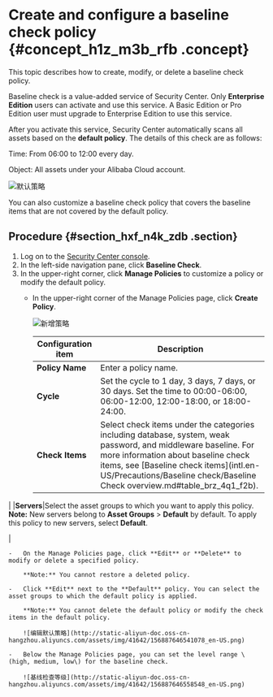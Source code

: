 # Create and configure a baseline check policy {#concept_h1z_m3b_rfb .concept}

This topic describes how to create, modify, or delete a baseline check policy.

Baseline check is a value-added service of Security Center. Only **Enterprise Edition** users can activate and use this service. A Basic Edition or Pro Edition user must upgrade to Enterprise Edition to use this service.

After you activate this service, Security Center automatically scans all assets based on the **default policy**. The details of this check are as follows:

Time: From 06:00 to 12:00 every day.

Object: All assets under your Alibaba Cloud account.

![默认策略](http://static-aliyun-doc.oss-cn-hangzhou.aliyuncs.com/assets/img/41642/156887646341077_en-US.png)

You can also customize a baseline check policy that covers the baseline items that are not covered by the default policy.

## Procedure {#section_hxf_n4k_zdb .section}

1.  Log on to the [Security Center console](https://yundun.console.aliyun.com/?p=sas).
2.  In the left-side navigation pane, click **Baseline Check**.
3.  In the upper-right corner, click **Manage Policies** to customize a policy or modify the default policy.
    -   In the upper-right corner of the Manage Policies page, click **Create Policy**.

        ![新增策略](http://static-aliyun-doc.oss-cn-hangzhou.aliyuncs.com/assets/img/41642/156887646341084_en-US.png)

        |Configuration item|Description|
        |------------------|-----------|
        |**Policy Name**|Enter a policy name.|
        |**Cycle**|Set the cycle to 1 day, 3 days, 7 days, or 30 days. Set the time to 00:00-06:00, 06:00-12:00, 12:00-18:00, or 18:00-24:00.|
        |**Check Items**|Select check items under the categories including database, system, weak password, and middleware baseline. For more information about baseline check items, see [Baseline check items](intl.en-US/Precautions/Baseline check/Baseline Check overview.md#table_brz_4q1_f2b).

 |
        |**Servers**|Select the asset groups to which you want to apply this policy. **Note:** New servers belong to **Asset Groups** \> **Default** by default. To apply this policy to new servers, select **Default**.

 |

    -   On the Manage Policies page, click **Edit** or **Delete** to modify or delete a specified policy.

        **Note:** You cannot restore a deleted policy.

    -   Click **Edit** next to the **Default** policy. You can select the asset groups to which the default policy is applied.

        **Note:** You cannot delete the default policy or modify the check items in the default policy.

        ![编辑默认策略](http://static-aliyun-doc.oss-cn-hangzhou.aliyuncs.com/assets/img/41642/156887646541078_en-US.png)

    -   Below the Manage Policies page, you can set the level range \(high, medium, low\) for the baseline check.

        ![基线检查等级](http://static-aliyun-doc.oss-cn-hangzhou.aliyuncs.com/assets/img/41642/156887646558548_en-US.png)



